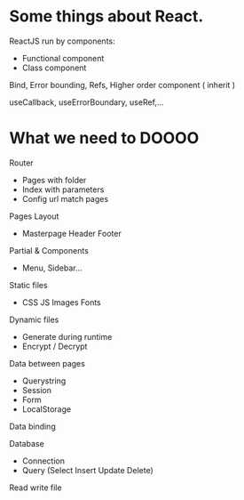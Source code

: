 # Some things about React.
ReactJS run by components:
- Functional component
- Class component

Bind, Error bounding, Refs, Higher order component ( inherit )

useCallback, useErrorBoundary, useRef,...

# What we need to DOOOO
Router
  - Pages with folder
  - Index with parameters
  - Config url match pages

Pages Layout
  - Masterpage Header Footer

Partial & Components
  - Menu, Sidebar...

Static files
  - CSS JS Images Fonts

Dynamic files
  - Generate during runtime
  - Encrypt / Decrypt

Data between pages
  - Querystring
  - Session
  - Form
  - LocalStorage

Data binding

Database
  - Connection
  - Query (Select Insert Update Delete)

Read write file
